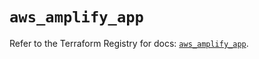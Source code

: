 # `aws_amplify_app`

Refer to the Terraform Registry for docs: [`aws_amplify_app`](https://registry.terraform.io/providers/hashicorp/aws/5.75.0/docs/resources/amplify_app).
